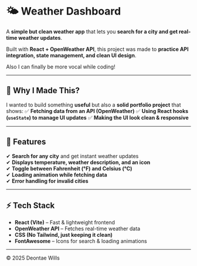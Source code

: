 # 🌤️ Weather Dashboard

A **simple but clean weather app** that lets you **search for a city and get real-time weather updates**.

Built with **React + OpenWeather API**, this project was made to **practice API integration, state management, and clean UI design**.

Also I can finally be more vocal while coding!

---

## 📝 Why I Made This?
I wanted to build something **useful** but also a **solid portfolio project** that shows:
✅ **Fetching data from an API (OpenWeather)**
✅ **Using React hooks (`useState`) to manage UI updates**
✅ **Making the UI look clean & responsive**

---

## 🚀 Features
✔ **Search for any city** and get instant weather updates  
✔ **Displays temperature, weather description, and an icon**  
✔ **Toggle between Fahrenheit (°F) and Celsius (°C)**  
✔ **Loading animation while fetching data**  
✔ **Error handling for invalid cities**  

---

## ⚡ Tech Stack
- **React (Vite)** – Fast & lightweight frontend  
- **OpenWeather API** – Fetches real-time weather data  
- **CSS (No Tailwind, just keeping it clean)**  
- **FontAwesome** – Icons for search & loading animations  

---

© 2025 Deontae Wills